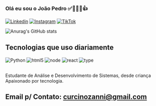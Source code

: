 ### Olá eu sou o João Pedro ✅👋👻🚀👍

[![Linkedin](https://img.shields.io/badge/LinkedIn-0077B5?style=for-the-badge&logo=linkedin&logoColor=white)](https://www.linkedin.com/in/jo%C3%A3o-pedro-curcino-zanni-b25a2929b/)
[![Instagram](https://img.shields.io/badge/Instagram-E4405F?style=for-the-badge&logo=instagram&logoColor=white)](https://www.instagram.com/yzannic/)
[![TikTok](https://img.shields.io/badge/TikTok-000000?style=for-the-badge&logo=tiktok&logoColor=white)](https://www.tiktok.com/@yjpczanni)

![Anurag's GitHub stats](https://github-readme-stats.vercel.app/api?username=JoaoPedroCZanni&show_icons=true&theme=radical)

## Tecnologias que uso diariamente 

<div>
    <img align = "center" alt="Python" src="https://img.shields.io/badge/Python-14354C?style=for-the-badge&logo=python&logoColor=white">
    <img align = "center" alt="html5" src="https://img.shields.io/badge/HTML5-E34F26?style=for-the-badge&logo=html5&logoColor=white">
    <img align = "center" alt="node" src="https://img.shields.io/badge/Node.js-43853D?style=for-the-badge&logo=node.js&logoColor=white">
    <img align = "center" alt="react" src="https://img.shields.io/badge/React-20232A?style=for-the-badge&logo=react&logoColor=61DAFB">
    <img align = "center" alt="type" src="https://img.shields.io/badge/TypeScript-007ACC?style=for-the-badge&logo=typescript&logoColor=white">
 
</div><br>

Estudante de Análise e Desenvolvimento de Sistemas, desde criança Apaixonado por tecnologia. 

## Email p/ Contato: curcinozanni@gmail.com
